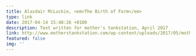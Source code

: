 ```yaml
---
title: Alasdair McLuckie, <em>The Birth of Form</em>
type: link
date: 2017-04-14 15:48:26 +0100
description: Text written for mother's tankstation, April 2017
link: http://www.motherstankstation.com/wp-content/uploads/2017/05/mothers-annual-2017_Alasdair-McLuckie_The-Birth-of-Form_-Copyright-all-rights-reserved-1.pdf
featured: false
img: ''
---
```

